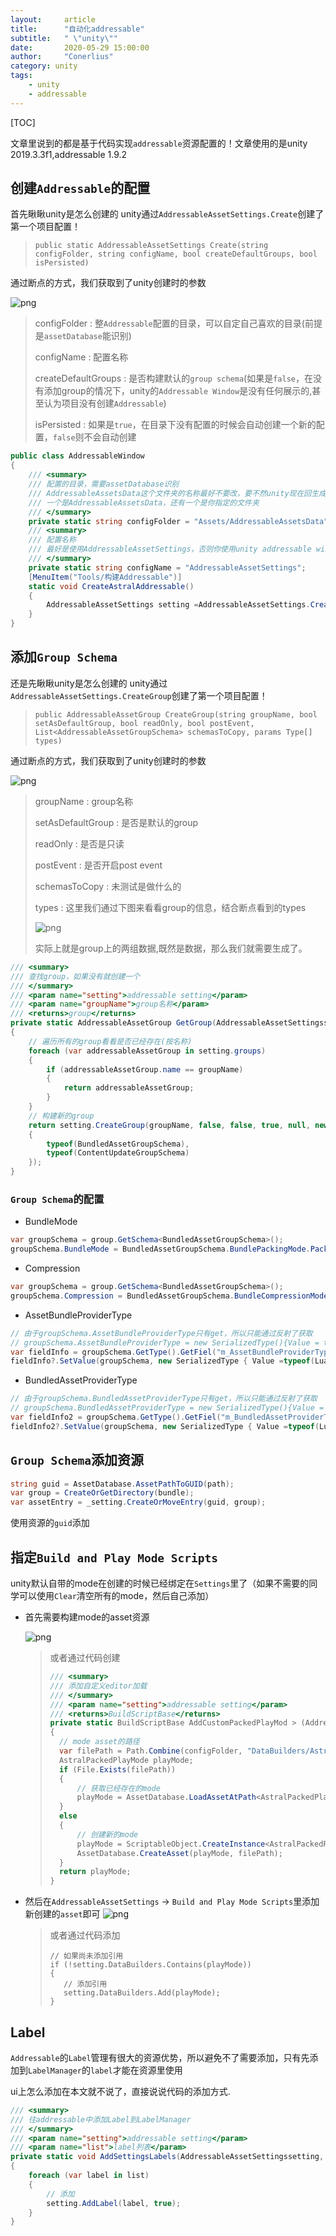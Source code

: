 ```yaml
---
layout:     article
title:      "自动化addressable"
subtitle:   " \"unity\""
date:       2020-05-29 15:00:00
author:     "Conerlius"
category: unity
tags:
    - unity
    - addressable
---
```


[TOC]

文章里说到的都是基于代码实现`addressable`资源配置的！文章使用的是unity 2019.3.3f1,addressable 1.9.2

## 创建`Addressable`的配置

首先瞅瞅unity是怎么创建的
unity通过`AddressableAssetSettings.Create`创建了第一个项目配置！

> `public static AddressableAssetSettings Create(string configFolder, string configName, bool createDefaultGroups, bool isPersisted)`

通过断点的方式，我们获取到了unity创建时的参数

![png](/images/Unity/addressable/1.png)

> configFolder : 整`Addressable`配置的目录，可以自定自己喜欢的目录(前提是`assetDatabase`能识别)
> 
> configName : 配置名称
> 
> createDefaultGroups : 是否构建默认的`group schema`(如果是`false`，在没有添加group的情况下，unity的`Addressable Window`是没有任何展示的,甚至认为项目没有创建`Addressable`)
> 
> isPersisted : 如果是`true`，在目录下没有配置的时候会自动创建一个新的配置，`false`则不会自动创建

```c#
public class AddressableWindow
{
	/// <summary>
	/// 配置的目录，需要assetDatabase识别
	/// AddressableAssetsData这个文件夹的名称最好不要改，要不然unity现在回生成两个文件夹
	/// 一个是AddressableAssetsData，还有一个是你指定的文件夹
	/// </summary>
	private static string configFolder = "Assets/AddressableAssetsData";
	/// <summary>
	/// 配置名称
	/// 最好是使用AddressableAssetSettings，否则你使用unity addressable window的时候，unity会创建多一个配置文件
	/// </summary>
	private static string configName = "AddressableAssetSettings";
	[MenuItem("Tools/构建Addressable")]
	static void CreateAstralAddressable()
	{
		AddressableAssetSettings setting =AddressableAssetSettings.Create(configFolder, configName, true, true);
	}
}
```

## 添加`Group Schema`

还是先瞅瞅unity是怎么创建的
unity通过`AddressableAssetSettings.CreateGroup`创建了第一个项目配置！

> `public AddressableAssetGroup CreateGroup(string groupName, bool setAsDefaultGroup, bool readOnly, bool postEvent, List<AddressableAssetGroupSchema> schemasToCopy, params Type[] types)`

通过断点的方式，我们获取到了unity创建时的参数

![png](/images/Unity/addressable/2.png)

> groupName : group名称
> 
> setAsDefaultGroup : 是否是默认的group
> 
> readOnly : 是否是只读
> 
> postEvent : 是否开启post event
> 
> schemasToCopy : 未测试是做什么的
> 
> types : 这里我们通过下图来看看group的信息，结合断点看到的types
> 
> ![png](/images/Unity/addressable/3.png)
> 
> 实际上就是group上的两组数据,既然是数据，那么我们就需要生成了。

```c#
/// <summary>
/// 查找group，如果没有就创建一个
/// </summary>
/// <param name="setting">addressable setting</param>
/// <param name="groupName">group名称</param>
/// <returns>group</returns>
private static AddressableAssetGroup GetGroup(AddressableAssetSettingssetting, string groupName)
{
	// 遍历所有的group看看是否已经存在(按名称)
	foreach (var addressableAssetGroup in setting.groups)
	{
		if (addressableAssetGroup.name == groupName)
		{
			return addressableAssetGroup;
		}
	}
	// 构建新的group
	return setting.CreateGroup(groupName, false, false, true, null, new Type[]
	{
		typeof(BundledAssetGroupSchema),
		typeof(ContentUpdateGroupSchema)
	});
}
```

### `Group Schema`的配置

- BundleMode

```c#
var groupSchema = group.GetSchema<BundledAssetGroupSchema>();
groupSchema.BundleMode = BundledAssetGroupSchema.BundlePackingMode.PackTogetherByLabel;
```

- Compression

```c#
var groupSchema = group.GetSchema<BundledAssetGroupSchema>();
groupSchema.Compression = BundledAssetGroupSchema.BundleCompressionMode.LZ4;
```

- AssetBundleProviderType

```c#
// 由于groupSchema.AssetBundleProviderType只有get，所以只能通过反射了获取
// groupSchema.AssetBundleProviderType = new SerializedType(){Value = typeof(LuaBundleProvider)};
var fieldInfo = groupSchema.GetType().GetFiel("m_AssetBundleProviderType", BindingFlags.Instance |BindingFlags.NonPublic);
fieldInfo?.SetValue(groupSchema, new SerializedType { Value =typeof(LuaBundleProvider) });
```

- BundledAssetProviderType

```c#
// 由于groupSchema.BundledAssetProviderType只有get，所以只能通过反射了获取
// groupSchema.BundledAssetProviderType = new SerializedType(){Value = typeof(LuaBundleProvider)};
var fieldInfo2 = groupSchema.GetType().GetFiel("m_BundledAssetProviderType", BindingFlags.Instance |BindingFlags.NonPublic);
fieldInfo2?.SetValue(groupSchema, new SerializedType { Value =typeof(LuaBundleProvider) });
```

## `Group Schema`添加资源

```c#
string guid = AssetDatabase.AssetPathToGUID(path);
var group = CreateOrGetDirectory(bundle);
var assetEntry = _setting.CreateOrMoveEntry(guid, group);
```

使用资源的`guid`添加

## 指定`Build and Play Mode Scripts`

unity默认自带的mode在创建的时候已经绑定在`Settings`里了（如果不需要的同学可以使用`Clear`清空所有的mode，然后自己添加）

- 首先需要构建mode的asset资源

	![png](/images/Unity/addressable/5.png)

	> 或者通过代码创建
	> 
	> ```c#
	> /// <summary>
	> /// 添加自定义editor加载
	> /// </summary>
	> /// <param name="setting">addressable setting</param>
	> /// <returns>BuildScriptBase</returns>
	> private static BuildScriptBase AddCustomPackedPlayMod	> (AddressableAssetSettings setting)
	> {
	> 	// mode asset的路径
	> 	var filePath = Path.Combine(configFolder, "DataBuilders/AstralPackedPlayMode.asset");
	> 	AstralPackedPlayMode playMode;
	> 	if (File.Exists(filePath))
	> 	{
	> 		// 获取已经存在的mode
	> 		playMode = AssetDatabase.LoadAssetAtPath<AstralPackedPlayMode>(filePath);
	> 	}
	> 	else
	> 	{
	> 		// 创建新的mode
	> 		playMode = ScriptableObject.CreateInstance<AstralPackedPlayMode>();
	> 		AssetDatabase.CreateAsset(playMode, filePath);
	> 	}
	> 	return playMode;
	> }
	> ```

- 然后在`AddressableAssetSettings` -> `Build and Play Mode Scripts`里添加新创建的`asset`即可
	![png](/images/Unity/addressable/6.png)

	> 或者通过代码添加
	> 
	> ```
	> // 如果尚未添加引用
	> if (!setting.DataBuilders.Contains(playMode))
	> {
	>  	 // 添加引用
	>  	 setting.DataBuilders.Add(playMode);
	> }
	> ```

## Label

`Addressable`的`Label`管理有很大的资源优势，所以避免不了需要添加，只有先添加到`LabelManager`的`label`才能在资源里使用

ui上怎么添加在本文就不说了，直接说说代码的添加方式.

```c#
/// <summary>
/// 往addressable中添加Label到LabelManager
/// </summary>
/// <param name="setting">addressable setting</param>
/// <param name="list">label列表</param>
private static void AddSettingsLabels(AddressableAssetSettingssetting, List<string> list)
{
	foreach (var label in list)
	{
		// 添加
		setting.AddLabel(label, true);
	}
}
```